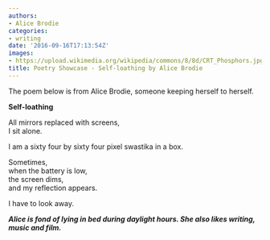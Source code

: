 ```yaml
---
authors:
- Alice Brodie
categories:
- writing
date: '2016-09-16T17:13:54Z'
images:
- https://upload.wikimedia.org/wikipedia/commons/8/8d/CRT_Phosphors.jpg
title: Poetry Showcase - Self-loathing by Alice Brodie
---
```

The poem below is from Alice Brodie, someone keeping herself to herself.  

**Self-loathing**  

All mirrors replaced with screens,  
I sit alone.  

I am a sixty four by sixty four pixel swastika in a box.  

Sometimes,  
when the battery is low,  
the screen dims,  
and my reflection appears.  

I have to look away.  

_**Alice is fond of lying in bed during daylight hours. She also likes writing, music and film.**_